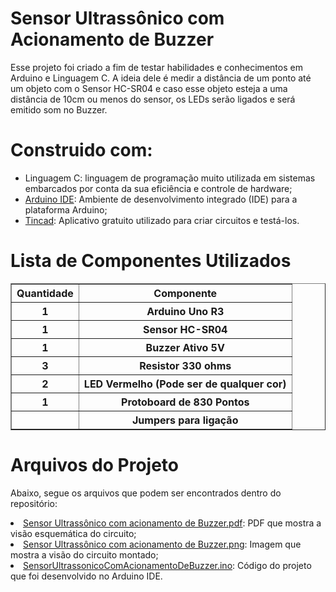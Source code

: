 <h1>Sensor Ultrassônico com Acionamento de Buzzer</h1>

<p>Esse projeto foi criado a fim de testar habilidades e conhecimentos em Arduino e Linguagem C. A ideia dele é medir a distância de um ponto até um objeto com o Sensor HC-SR04 e caso esse objeto esteja a uma distância de 10cm ou menos do sensor, os LEDs serão ligados e será emitido som no Buzzer.</p>

<h1>Construido com:</h1>
<ul>
  <li>Linguagem C: linguagem de programação muito utilizada em sistemas embarcados por conta da sua eficiência e controle de hardware;</li>
  <li><a href="https://www.arduino.cc/en/software">Arduino IDE</a>: Ambiente de desenvolvimento integrado (IDE) para a plataforma Arduino;</li>
  <li><a href="https://www.tinkercad.com">Tincad</a>: Aplicativo gratuito utilizado para criar circuitos e testá-los.</li>
</ul>

<h1>Lista de Componentes Utilizados</h1>
<table border="1">
<thead>
  <tr>
    <th>Quantidade</th>
    <th>Componente</th>
  </tr>
</thead>
<tbody>
  <tr>
    <th>1</th>
    <th>Arduino Uno R3</th>
  </tr>
  <tr>
    <th>1</th>
    <th>Sensor HC-SR04</th>
  </tr>
  <tr>
    <th>1</th>
    <th>Buzzer Ativo 5V</th>
  </tr>
  <tr>
    <th>3</th>
    <th>Resistor 330 ohms</th>
  </tr>
   <tr>
    <th>2</th>
    <th>LED Vermelho (Pode ser de qualquer cor)</th>
  </tr>
   <tr>
    <th>1</th>
    <th>Protoboard de 830 Pontos</th>
  </tr>
  <tr>
    <th></th>
    <th>Jumpers para ligação</th>
  </tr>
</tbody> 
</table>

<h1>Arquivos do Projeto</h1>
<p>Abaixo, segue os arquivos que podem ser encontrados dentro do repositório:</p>

<li><a href="https://github.com/MuriloRPrado/sensor-ultrassonico/blob/main/SensorUltrassonicoComAcionamentoDeBuzzer/Sensor%20Ultrass%C3%B4nico%20com%20acionamento%20de%20Buzzer.pdf">Sensor Ultrassônico com acionamento de Buzzer.pdf</a>: PDF que mostra a visão esquemática do circuito;</li>
<li><a href="https://github.com/MuriloRPrado/sensor-ultrassonico/blob/main/SensorUltrassonicoComAcionamentoDeBuzzer/Sensor%20Ultrass%C3%B4nico%20com%20acionamento%20de%20Buzzer.png">Sensor Ultrassônico com acionamento de Buzzer.png</a>: Imagem que mostra a visão do circuito montado;</li>
<li><a href="https://github.com/MuriloRPrado/sensor-ultrassonico/blob/main/SensorUltrassonicoComAcionamentoDeBuzzer/SensorUltrassonicoComAcionamentoDeBuzzer.ino">SensorUltrassonicoComAcionamentoDeBuzzer.ino</a>: Código do projeto que foi desenvolvido no Arduino IDE.</li>



